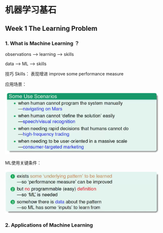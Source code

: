 # 机器学习基石

## Week 1 The Learning Problem

### 1. What is Machine Learning ？

observations --> learning --> skills

data --> ML --> skills

技巧 Skills： 表现增进 improve some performance measure

应用场景：

![1](assets/1.png)

ML使用关键条件：

![1564197326321](assets/1564197326321.png)

### 2. Applications of Machine Learning

